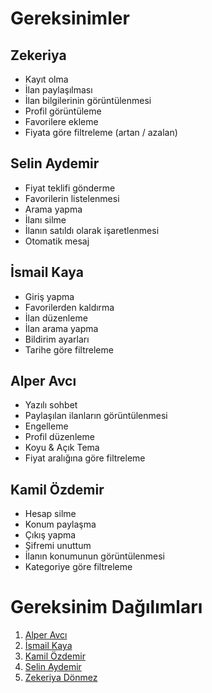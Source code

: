 # Gereksinimler

## Zekeriya

- Kayıt olma
- İlan paylaşılması
- İlan bilgilerinin görüntülenmesi
- Profil görüntüleme
- Favorilere ekleme
- Fiyata göre filtreleme (artan / azalan)

## Selin Aydemir

- Fiyat teklifi gönderme
- Favorilerin listelenmesi
- Arama yapma
- İlanı silme
- İlanın satıldı olarak işaretlenmesi
- Otomatik mesaj

## İsmail Kaya
- Giriş yapma
- Favorilerden kaldırma
- İlan düzenleme
- İlan arama yapma
- Bildirim ayarları
- Tarihe göre filtreleme

## Alper Avcı
- Yazılı sohbet
- Paylaşılan ilanların görüntülenmesi
- Engelleme
- Profil düzenleme
- Koyu & Açık Tema
- Fiyat aralığına göre filtreleme

## Kamil Özdemir
- Hesap silme
- Konum paylaşma
- Çıkış yapma
- Şifremi unuttum
- İlanın konumunun görüntülenmesi
- Kategoriye göre filtreleme


# Gereksinim Dağılımları

1. [Alper Avcı](alper_avci_gereksinimler.md)
2. [İsmail Kaya](ismail_kaya_gereksinimler.md)
3. [Kamil Özdemir](kamil_ozdemir_gereksinimler.md)
4. [Selin Aydemir](selin_aydemir_gereksinimler.md)
5. [Zekeriya Dönmez](zekeriya_donmez_gereksinimler.md)
